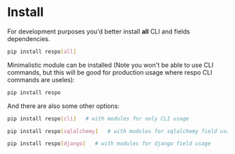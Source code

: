 # Install

For development purposes you'd better install **all** CLI and fields dependencies.

```bash
pip install respo[all]
```

Minimalistic module can be installed (Note you won't be able to use CLI commands, but this will be good for production usage where respo CLI commands are useles):

```bash
pip install respo
```

And there are also some other options:

```bash
pip install respo[cli]   # with modules for only CLI usage

pip install respo[sqlalchemy]   # with modules for sqlalchemy field usage

pip install respo[django]   # with modules for django field usage
```

<br>
<br>
<br>
